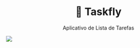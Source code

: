 <h1 align="center">📌 Taskfly</h1>

<p align="center">Aplicativo de Lista de Tarefas</p>


<img src="https://img.shields.io/static/v1?label=Staging&message=Taskfly&color=7159c1&style=for-the-badge&logo=ghost"/>

